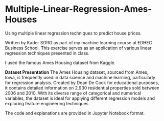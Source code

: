 # Multiple-Linear-Regression-Ames-Houses
Using multiple linear regression techniques to predict house prices.

Written by Kader SORO as part of my machine learning course at EDHEC Business School.
This exercise serves as an application of various linear regression techniques presented in class.

I used the famous Ames Housing dataset from Kaggle.

**Dataset Presentation**
The Ames Housing dataset, sourced from Ames, Iowa, is frequently used in data science and machine learning, particularly for regression analysis. Created by Dean De Cock for educational purposes, it contains detailed information on 2,930 residential properties sold between 2006 and 2010.
With its diverse range of categorical and numerical variables, the dataset is ideal for applying different regression models and exploring feature engineering techniques.

The code and explanations are provided in Jupyter Notebook format.
